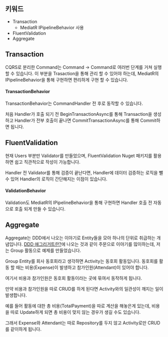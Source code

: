 ## 키워드

* Transaction
    * MediatR IPipelineBehavior 사용
* FluentValidation
* Aggregate

## Transaction

CQRS로 분리한 Command는 Command -> Command로 여러번 단계를 거쳐 실행 할 수 있습니다.
이 부분을 Trasaction을 통해 관리 할 수 있어야 하는데, MediatR의 IPipelineBehavior을 통해 구현하면 편리하게 구현 할 수 있습니다.

#### TransactionBehavior

TransactionBehavior는 CommandHandler 전 후로 동작할 수 있습니다.

처음 Handler가 호출 되기 전 BeginTransactionAsync를 통해 Transaction을 생성하고 Handler가 전부 호출이 끝나면 CommitTransactionAsync를 통해 Commit하면 됩니다.

## FluentValidation

현재 Users 부분만 Validator를 만들었으며, FluentValidation Nuget 패키지를 활용하면 쉽고 직관적으로 작성이 가능합니다.

Handler 전 Validator를 통해 검증이 끝난다면, Handler에 데이터 검증하는 로직을 뺄 수 있어 Handler의 로직이 간단해지는 이점이 있습니다.


#### ValidationBehavior

Validation도 MediatR의 IPipelineBehavior을 통해 구현하면 Handler 호출 전 자동으로 호출 되게 만들 수 있습니다.


## Aggregate

Aggregate는 DDD에서 나오는 이야기로 Entity들을 모아 하나의 단위로 취급하는 개념입니다.
[DDD 애그리거트란?](https://devlos.tistory.com/51)에 나오는 것과 같이 주문으로 이야기를 많이하는데, 저는 Group 활동으로 예제를 만들었습니다.

Group Entity를 회사 동호회라고 생각하면 Activity는 동호회 활동입니다.
동호회를 활동 할 때는 비용(Expense)이 발생하고 참가인원(Attendant)이 있어야 합니다.

여기서 비용과 참가인원은 동호회 활동이라는 곳에 묶여서 동작하게 됩니다.

만약 비용과 참가인원을 따로 CRUD를 하게 된다면 Activity와의 일관성이 깨지는 일이 발생합니다.

예를 들어 활동에 대한 총 비용(TotalPayment)을 따로 계산을 해놓은게 있는데, 비용을 따로 Update하게 되면 총 비용이 맞지 않는 경우가 생길 수도 있습니다.

그래서 Expense와 Attendant는 따로 Repository를 두지 않고 Activity로만 CRUD를 같이하게 됩니다.


